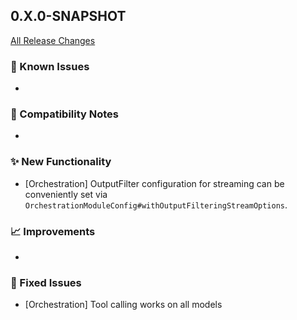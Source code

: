 ## 0.X.0-SNAPSHOT

[All Release Changes](https://github.com/SAP/ai-sdk-java/releases/)

### 🚧 Known Issues

-

### 🔧 Compatibility Notes

-

### ✨ New Functionality

- [Orchestration] OutputFilter configuration for streaming can be conveniently set via `OrchestrationModuleConfig#withOutputFilteringStreamOptions`.

### 📈 Improvements

-

### 🐛 Fixed Issues

- [Orchestration] Tool calling works on all models
